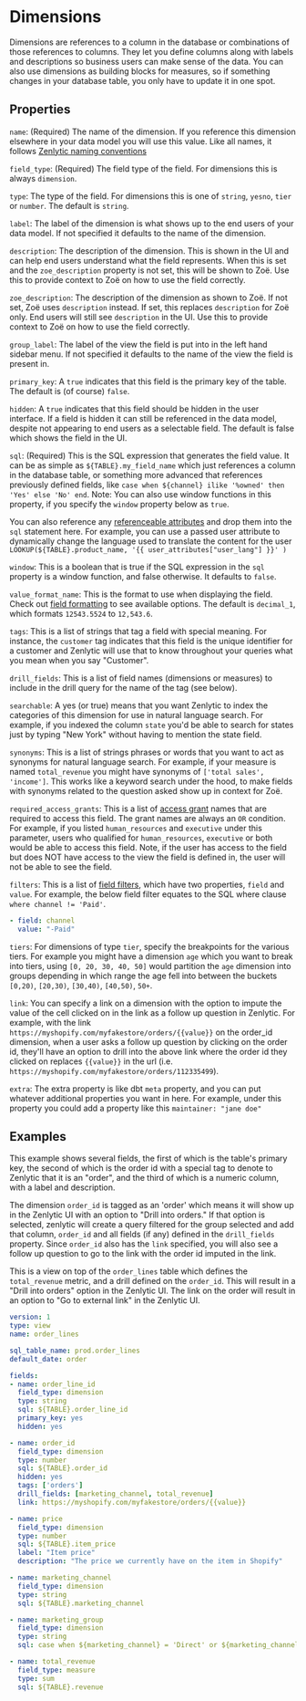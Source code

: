 # Dimensions

Dimensions are references to a column in the database or combinations of those references to columns. They let you define columns along with labels and descriptions so business users can make sense of the data. You can also use dimensions as building blocks for measures, so if something changes in your database table, you only have to update it in one spot.

## Properties

`name`: (Required) The name of the dimension. If you reference this dimension elsewhere in your data model you will use this value. Like all names, it follows [Zenlytic naming conventions](data_modeling.md#naming-conventions)

`field_type`: (Required) The field type of the field. For dimensions this is always `dimension`.

`type`: The type of the field. For dimensions this is one of `string`, `yesno`, `tier` or `number`. The default is `string`.

`label`: The label of the dimension is what shows up to the end users of your data model. If not specified it defaults to the name of the dimension.

`description`: The description of the dimension. This is shown in the UI and can help end users understand what the field represents. When this is set and the `zoe_description` property is not set, this will be shown to Zoë. Use this to provide context to Zoë on how to use the field correctly.

`zoe_description`: The description of the dimension as shown to Zoë. If not set, Zoë uses `description` instead. If set, this replaces `description` for Zoë only. End users will still see `description` in the UI. Use this to provide context to Zoë on how to use the field correctly.

`group_label`: The label of the view the field is put into in the left hand sidebar menu. If not specified it defaults to the name of the view the field is present in.

`primary_key`: A `true` indicates that this field is the primary key of the table. The default is (of course) `false`.

`hidden`: A `true` indicates that this field should be hidden in the user interface. If a field is hidden it can still be referenced in the data model, despite not appearing to end users as a selectable field. The default is false which shows the field in the UI.

`sql`: (Required) This is the SQL expression that generates the field value. It can be as simple as `${TABLE}.my_field_name` which just references a column in the database table, or something more advanced that references previously defined fields, like `case when ${channel} ilike '%owned' then 'Yes' else 'No' end`. Note: You can also use window functions in this property, if you specify the `window` property below as `true`.

You can also reference any [referenceable attributes](referenceable_attributes.md) and drop them into the `sql` statement here. For example, you can use a passed user attribute to dynamically change the language used to translate the content for the user `LOOKUP(${TABLE}.product_name, '{{ user_attributes["user_lang"] }}' )`

`window`: This is a boolean that is true if the SQL expression in the `sql` property is a window function, and false otherwise. It defaults to `false`.

`value_format_name`: This is the format to use when displaying the field. Check out [field formatting](formatting.md) to see available options. The default is `decimal_1`, which formats `12543.5524` to `12,543.6`.

`tags`: This is a list of strings that tag a field with special meaning. For instance, the `customer` tag indicates that this field is the unique identifier for a customer and Zenlytic will use that to know throughout your queries what you mean when you say "Customer".

`drill_fields`: This is a list of field names (dimensions or measures) to include in the drill query for the name of the tag (see below).

`searchable`: A yes (or true) means that you want Zenlytic to index the categories of this dimension for use in natural language search. For example, if you indexed the column `state` you'd be able to search for states just by typing "New York" without having to mention the state field.

`synonyms`: This is a list of strings phrases or words that you want to act as synonyms for natural language search. For example, if your measure is named `total_revenue` you might have synonyms of `['total sales', 'income']`. This works like a keyword search under the hood, to make fields with synonyms related to the question asked show up in context for Zoë.

`required_access_grants`: This is a list of [access grant](access_grants.md) names that are required to access this field. The grant names are always an `OR` condition. For example, if you listed `human_resources` and `executive` under this parameter, users who qualified for `human_resources`, `executive` or both would be able to access this field. Note, if the user has access to the field but does NOT have access to the view the field is defined in, the user will not be able to see the field.

`filters`: This is a list of [field filters](field_filter.md), which have two properties, `field` and `value`. For example, the below field filter equates to the SQL where clause `where channel != 'Paid'`.

```yaml
- field: channel
  value: "-Paid"
```

`tiers`: For dimensions of type `tier`, specify the breakpoints for the various tiers. For example you might have a dimension `age` which you want to break into tiers, using `[0, 20, 30, 40, 50]` would partition the `age` dimension into groups depending in which range the age fell into between the buckets `[0,20)`, `[20,30)`, `[30,40)`, `[40,50)`, `50+`.

`link`: You can specify a link on a dimension with the option to impute the value of the cell clicked on in the link as a follow up question in Zenlytic. For example, with the link `https://myshopify.com/myfakestore/orders/{{value}}` on the order\_id dimension, when a user asks a follow up question by clicking on the order id, they'll have an option to drill into the above link where the order id they clicked on replaces `{{value}}` in the url (i.e. `https://myshopify.com/myfakestore/orders/112335499`).

`extra`: The extra property is like dbt `meta` property, and you can put whatever additional properties you want in here. For example, under this property you could add a property like this `maintainer: "jane doe"`

## Examples

This example shows several fields, the first of which is the table's primary key, the second of which is the order id with a special tag to denote to Zenlytic that it is an "order", and the third of which is a numeric column, with a label and description.

The dimension `order_id` is tagged as an 'order' which means it will show up in the Zenlytic UI with an option to "Drill into orders." If that option is selected, zenlytic will create a query filtered for the group selected and add that column, `order_id` and all fields (if any) defined in the `drill_fields` property. Since `order_id` also has the `link` specified, you will also see a follow up question to go to the link with the order id imputed in the link.

This is a view on top of the `order_lines` table which defines the `total_revenue` metric, and a drill defined on the `order_id`. This will result in a "Drill into orders" option in the Zenlytic UI. The link on the order will result in an option to "Go to external link" in the Zenlytic UI.

```yaml
version: 1
type: view
name: order_lines

sql_table_name: prod.order_lines
default_date: order

fields:
- name: order_line_id
  field_type: dimension
  type: string
  sql: ${TABLE}.order_line_id
  primary_key: yes
  hidden: yes

- name: order_id
  field_type: dimension
  type: number
  sql: ${TABLE}.order_id
  hidden: yes
  tags: ['orders']
  drill_fields: [marketing_channel, total_revenue]
  link: https://myshopify.com/myfakestore/orders/{{value}}

- name: price
  field_type: dimension
  type: number
  sql: ${TABLE}.item_price
  label: "Item price"
  description: "The price we currently have on the item in Shopify"

- name: marketing_channel
  field_type: dimension
  type: string
  sql: ${TABLE}.marketing_channel

- name: marketing_group
  field_type: dimension
  type: string
  sql: case when ${marketing_channel} = 'Direct' or ${marketing_channel} ilike '%email%' then 'Organic' else 'Paid' end

- name: total_revenue
  field_type: measure
  type: sum
  sql: ${TABLE}.revenue
```
